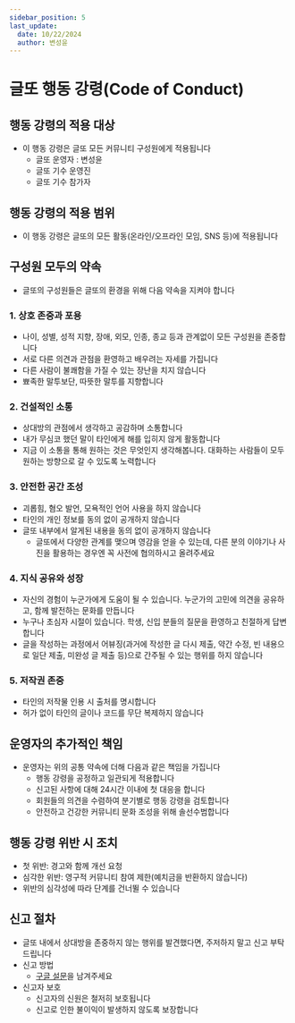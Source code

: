```yaml
---
sidebar_position: 5
last_update:
  date: 10/22/2024
  author: 변성윤
---
```


# 글또 행동 강령(Code of Conduct)

## 행동 강령의 적용 대상
- 이 행동 강령은 글또 모든 커뮤니티 구성원에게 적용됩니다
  - 글또 운영자 : 변성윤
  - 글또 기수 운영진
  - 글또 기수 참가자

## 행동 강령의 적용 범위
- 이 행동 강령은 글또의 모든 활동(온라인/오프라인 모임, SNS 등)에 적용됩니다

## 구성원 모두의 약속
- 글또의 구성원들은 글또의 환경을 위해 다음 약속을 지켜야 합니다

### 1. 상호 존중과 포용
- 나이, 성별, 성적 지향, 장애, 외모, 인종, 종교 등과 관계없이 모든 구성원을 존중합니다
- 서로 다른 의견과 관점을 환영하고 배우려는 자세를 가집니다
- 다른 사람이 불쾌함을 가질 수 있는 장난을 치지 않습니다
- 뾰족한 말투보단, 따뜻한 말투를 지향합니다
  
### 2. 건설적인 소통
- 상대방의 관점에서 생각하고 공감하며 소통합니다
- 내가 무심코 했던 말이 타인에게 해를 입히지 않게 활동합니다
- 지금 이 소통을 통해 원하는 것은 무엇인지 생각해봅니다. 대화하는 사람들이 모두 원하는 방향으로 갈 수 있도록 노력합니다

### 3. 안전한 공간 조성
- 괴롭힘, 혐오 발언, 모욕적인 언어 사용을 하지 않습니다
- 타인의 개인 정보를 동의 없이 공개하지 않습니다
- 글또 내부에서 알게된 내용을 동의 없이 공개하지 않습니다
  - 글또에서 다양한 관계를 맺으며 영감을 얻을 수 있는데, 다른 분의 이야기나 사진을 활용하는 경우엔 꼭 사전에 협의하시고 올려주세요

### 4. 지식 공유와 성장
- 자신의 경험이 누군가에게 도움이 될 수 있습니다. 누군가의 고민에 의견을 공유하고, 함께 발전하는 문화를 만듭니다
- 누구나 초심자 시절이 있습니다. 학생, 신입 분들의 질문을 환영하고 친절하게 답변합니다
- 글을 작성하는 과정에서 어뷰징(과거에 작성한 글 다시 제출, 약간 수정, 빈 내용으로 일단 제출, 미완성 글 제출 등)으로 간주될 수 있는 행위를 하지 않습니다
 
### 5. 저작권 존중
- 타인의 저작물 인용 시 출처를 명시합니다
- 허가 없이 타인의 글이나 코드를 무단 복제하지 않습니다

## 운영자의 추가적인 책임
- 운영자는 위의 공통 약속에 더해 다음과 같은 책임을 가집니다
  - 행동 강령을 공정하고 일관되게 적용합니다
  - 신고된 사항에 대해 24시간 이내에 첫 대응을 합니다
  - 회원들의 의견을 수렴하여 분기별로 행동 강령을 검토합니다
  - 안전하고 건강한 커뮤니티 문화 조성을 위해 솔선수범합니다

## 행동 강령 위반 시 조치
- 첫 위반: 경고와 함께 개선 요청
- 심각한 위반: 영구적 커뮤니티 참여 제한(예치금을 반환하지 않습니다)
- 위반의 심각성에 따라 단계를 건너뛸 수 있습니다

## 신고 절차
- 글또 내에서 상대방을 존중하지 않는 행위를 발견했다면, 주저하지 말고 신고 부탁드립니다
- 신고 방법
  - [구글 설문](https://forms.gle/HdNaMfi29vDHdscd7)을 남겨주세요
- 신고자 보호
  - 신고자의 신원은 철저히 보호됩니다
  - 신고로 인한 불이익이 발생하지 않도록 보장합니다
